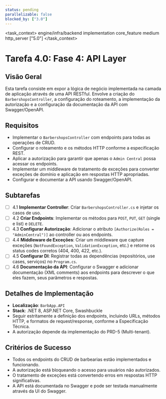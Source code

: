 ```yaml
---
status: pending
parallelizable: false
blocked_by: ["3.0"]
---
```


<task_context>
<domain>engine/infra/backend</domain>
<type>implementation</type>
<scope>core_feature</scope>
<complexity>medium</complexity>
<dependencies>http_server</dependencies>
<unblocks>["5.0"]</unblocks>
</task_context>

# Tarefa 4.0: Fase 4: API Layer

## Visão Geral
Esta tarefa consiste em expor a lógica de negócio implementada na camada de aplicação através de uma API RESTful. Envolve a criação do `BarbershopsController`, a configuração do roteamento, a implementação da autorização e a configuração da documentação da API com Swagger/OpenAPI.

## Requisitos
- Implementar o `BarbershopsController` com endpoints para todas as operações de CRUD.
- Configurar o roteamento e os métodos HTTP conforme a especificação REST.
- Aplicar a autorização para garantir que apenas o `Admin Central` possa acessar os endpoints.
- Implementar um middleware de tratamento de exceções para converter exceções de domínio e aplicação em respostas HTTP apropriadas.
- Configurar e documentar a API usando Swagger/OpenAPI.

## Subtarefas
- [ ] 4.1 **Implementar Controller**: Criar `BarbershopsController.cs` e injetar os casos de uso.
- [ ] 4.2 **Criar Endpoints**: Implementar os métodos para `POST`, `PUT`, `GET` (single e list) e `DELETE`.
- [ ] 4.3 **Configurar Autorização**: Adicionar o atributo `[Authorize(Roles = "AdminCentral")]` ao controller ou aos endpoints.
- [ ] 4.4 **Middleware de Exceções**: Criar um middleware que capture exceções (`NotFoundException`, `ValidationException`, etc.) e retorne os status codes corretos (404, 400, 422, etc.).
- [ ] 4.5 **Configurar DI**: Registrar todas as dependências (repositórios, use cases, serviços) no `Program.cs`.
- [ ] 4.6 **Documentação da API**: Configurar o Swagger e adicionar documentação (XML comments) aos endpoints para descrever o que eles fazem, seus parâmetros e respostas.

## Detalhes de Implementação
- **Localização**: `BarbApp.API`
- **Stack**: .NET 8, ASP.NET Core, Swashbuckle
- Seguir estritamente a definição dos endpoints, incluindo URLs, métodos HTTP, e formatos de request/response, conforme a Especificação Técnica.
- A autorização depende da implementação do PRD-5 (Multi-tenant).

## Critérios de Sucesso
- Todos os endpoints do CRUD de barbearias estão implementados e funcionando.
- A autorização está bloqueando o acesso para usuários não autorizados.
- O tratamento de exceções está convertendo erros em respostas HTTP significativas.
- A API está documentada no Swagger e pode ser testada manualmente através da UI do Swagger.
